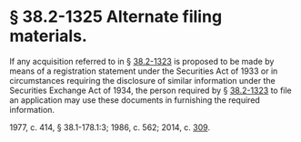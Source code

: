 # § 38.2-1325 Alternate filing materials.

<p>If any acquisition referred to in § <a href='http://law.lis.virginia.gov/vacode/38.2-1323/'>38.2-1323</a> is proposed to be made by means of a registration statement under the Securities Act of 1933 or in circumstances requiring the disclosure of similar information under the Securities Exchange Act of 1934, the person required by § <a href='http://law.lis.virginia.gov/vacode/38.2-1323/'>38.2-1323</a> to file an application may use these documents in furnishing the required information.</p><p>1977, c. 414, § 38.1-178.1:3; 1986, c. 562; 2014, c. <a href='http://lis.virginia.gov/cgi-bin/legp604.exe?141+ful+CHAP0309'>309</a>.</p>